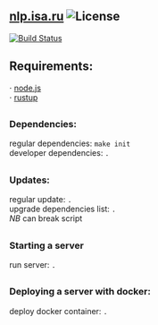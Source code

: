 ## [nlp.isa.ru](http://nlp-isa.rexhaif.xyz) ![License](https://img.shields.io/github/license/randomunrandom/nlp-isa.svg)
[![Build Status](https://travis-ci.com/randomunrandom/nlp-isa.svg?branch=master)](https://travis-ci.com/randomunrandom/nlp-isa)

## Requirements:
⋅ [node.js](https://nodejs.org/en/)\
⋅ [rustup](https://rustup.rs/)

##
### Dependencies:
regular dependencies:   `make init`\
developer dependencies: `.`

##
### Updates:
regular update: `.`\
upgrade dependencies list: `.`\
*NB* can break script

##
### Starting a server
run server: `.`

##
### Deploying a server with docker:
deploy docker container: `.`
